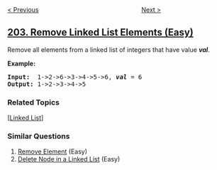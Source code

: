 <!--|This file generated by command(leetcode description); DO NOT EDIT.    |-->
<!--+----------------------------------------------------------------------+-->
<!--|@author    openset <openset.wang@gmail.com>                           |-->
<!--|@link      https://github.com/openset                                 |-->
<!--|@home      https://github.com/openset/leetcode                        |-->
<!--+----------------------------------------------------------------------+-->

[< Previous](https://github.com/openset/leetcode/tree/master/problems/happy-number "Happy Number")
　　　　　　　　　　　　　　　　
[Next >](https://github.com/openset/leetcode/tree/master/problems/count-primes "Count Primes")

## [203. Remove Linked List Elements (Easy)](https://leetcode.com/problems/remove-linked-list-elements "移除链表元素")

<p>Remove all elements from a linked list of integers that have value <b><i>val</i></b>.</p>

<p><b>Example:</b></p>

<pre>
<b>Input:</b>  1-&gt;2-&gt;6-&gt;3-&gt;4-&gt;5-&gt;6, <em><b>val</b></em> = 6
<b>Output:</b> 1-&gt;2-&gt;3-&gt;4-&gt;5
</pre>

### Related Topics
  [[Linked List](https://github.com/openset/leetcode/tree/master/tag/linked-list/README.md)]

### Similar Questions
  1. [Remove Element](https://github.com/openset/leetcode/tree/master/problems/remove-element) (Easy)
  1. [Delete Node in a Linked List](https://github.com/openset/leetcode/tree/master/problems/delete-node-in-a-linked-list) (Easy)
